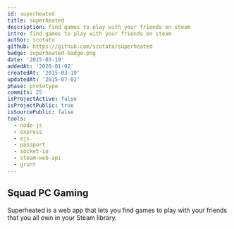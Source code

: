 ```yaml
---
id: superheated
title: superheated
description: find games to play with your friends on steam
intro: find games to play with your friends on steam
author: scotato
github: https://github.com/scotato/superheated
badge: superheated-badge.png
date: '2015-03-19'
addedAt: '2020-01-02'
createdAt: '2015-03-19'
updatedAt: '2015-07-02'
phase: prototype
commits: 25
isProjectActive: false
isProjectPublic: true
isSourcePublic: false
tools: 
  - node-js
  - express
  - ejs
  - passport
  - socket-io
  - steam-web-api
  - grunt
---
```


## Squad PC Gaming
Superheated is a web app that lets you find games to play with your friends that you all own in your Steam library.
